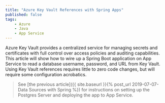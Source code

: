 ```yaml
---
title: "Azure Key Vault References with Spring Apps"
published: false
tags:
    - Azure
    - Java
    - App Service
---
```


Azure Key Vault provides a centralized service for managing secrets and certificates with full control over access policies and auditing capabilities. This article will show how to wire up a Spring Boot application on App Service to read a database username, password, and URL from Key Vault. Using Key Vault references requires little to zero code changes, but will require some configuration acrobatics.

> See [the previous article]({{ site.baseurl }}{% post_url 2019-07-07-Data Sources with Spring %}) for instructions on setting up the Postgres Server and deploying the app to App Service.

## 